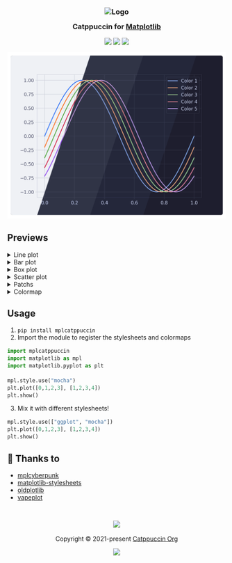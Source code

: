 <h3 align="center">
	<img src="https://raw.githubusercontent.com/catppuccin/catppuccin/main/assets/logos/exports/1544x1544_circle.png" width="100" alt="Logo"/><br/>
	<img src="https://raw.githubusercontent.com/catppuccin/catppuccin/main/assets/misc/transparent.png" height="30" width="0px"/>
	Catppuccin for <a href="https://matplotlib.org/">Matplotlib</a>
	<img src="https://raw.githubusercontent.com/catppuccin/catppuccin/main/assets/misc/transparent.png" height="30" width="0px"/>
</h3>

<p align="center">
	<a href="https://github.com/brambozz/matplotlib-catppuccin/stargazers"><img src="https://img.shields.io/github/stars/brambozz/matplotlib-catppuccin?colorA=363a4f&colorB=b7bdf8&style=for-the-badge"></a>
	<a href="https://github.com/brambozz/matplotlib-catppuccin/issues"><img src="https://img.shields.io/github/issues/brambozz/matplotlib-catppuccin?colorA=363a4f&colorB=f5a97f&style=for-the-badge"></a>
	<a href="https://github.com/brambozz/matplotlib-catppuccin/contributors"><img src="https://img.shields.io/github/contributors/brambozz/matplotlib-catppuccin?colorA=363a4f&colorB=a6da95&style=for-the-badge"></a>
</p>

<p align="center">
	<img src="https://raw.githubusercontent.com/brambozz/matplotlib-catppuccin/main/examples/catwalks/plot.png"/>
</p>

## Previews

<details>
<summary>Line plot</summary>
<img src="https://raw.githubusercontent.com/brambozz/matplotlib-catppuccin/main/examples/catwalks/plot.png"/>
</details>

<details>
<summary>Bar plot</summary>
<img src="https://raw.githubusercontent.com/brambozz/matplotlib-catppuccin/main/examples/catwalks/bar.png"/>
</details>

<details>
<summary>Box plot</summary>
<img src="https://raw.githubusercontent.com/brambozz/matplotlib-catppuccin/main/examples/catwalks/boxplot.png"/>
</details>

<details>
<summary>Scatter plot</summary>
<img src="https://raw.githubusercontent.com/brambozz/matplotlib-catppuccin/main/examples/catwalks/scatter.png"/>
</details>

<details>
<summary>Patchs</summary>
<img src="https://raw.githubusercontent.com/brambozz/matplotlib-catppuccin/main/examples/catwalks/patches.png"/>
</details>

<details>
<summary>Colormap</summary>
<img src="https://raw.githubusercontent.com/brambozz/matplotlib-catppuccin/main/examples/catwalks/imshow.png"/>
</details>

## Usage

1. `pip install mplcatppuccin`
2. Import the module to register the stylesheets and colormaps

```python
import mplcatppuccin
import matplotlib as mpl
import matplotlib.pyplot as plt

mpl.style.use("mocha")
plt.plot([0,1,2,3], [1,2,3,4])
plt.show()
```

3. Mix it with different stylesheets!
```python
mpl.style.use(["ggplot", "mocha"])
plt.plot([0,1,2,3], [1,2,3,4])
plt.show()
```

## 💝 Thanks to

- [mplcyberpunk](https://github.com/dhaitz/mplcyberpunk)
- [matplotlib-stylesheets](https://github.com/dhaitz/matplotlib-stylesheets)
- [oldplotlib](https://github.com/ckinzthompson/oldplotlib/blob/main/oldplotlib.py)
- [vapeplot](https://github.com/dantaki/vapeplot/blob/master/vapeplot/vapeplot.py)

&nbsp;

<p align="center">
	<img src="https://raw.githubusercontent.com/catppuccin/catppuccin/main/assets/footers/gray0_ctp_on_line.svg?sanitize=true" />
</p>

<p align="center">
	Copyright &copy; 2021-present <a href="https://github.com/catppuccin" target="_blank">Catppuccin Org</a>
</p>

<p align="center">
	<a href="https://github.com/brambozz/matplotlib-catppuccin/blob/main/LICENSE"><img src="https://img.shields.io/static/v1.svg?style=for-the-badge&label=License&message=MIT&logoColor=d9e0ee&colorA=363a4f&colorB=b7bdf8"/></a>
</p>
